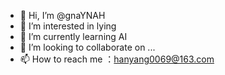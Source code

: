 - 👋 Hi, I’m @gnaYNAH
- 👀 I’m interested in lying
- 🌱 I’m currently learning AI
- 💞️ I’m looking to collaborate on ...
- 📫 How to reach me ：hanyang0069@163.com

<!---
gnaYNAH/gnaYNAH is a ✨ special ✨ repository because its `README.md` (this file) appears on your GitHub profile.
You can click the Preview link to take a look at your changes.
--->
